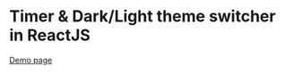 # Timer & Dark/Light theme switcher in ReactJS

[Demo page](https://zahoruiko.github.io/HW_FE_230131-React/)
